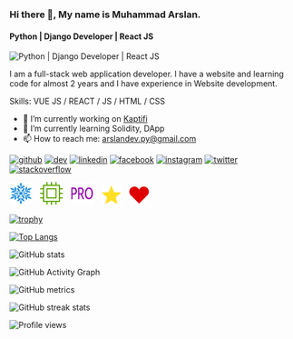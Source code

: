 ### Hi there 👋, My name is Muhammad Arslan.
#### Python | Django Developer | React JS
![Python | Django Developer | React JS](https://scontent.flhe4-2.fna.fbcdn.net/v/t39.30808-6/270547017_1566305443732282_3473348491621419626_n.jpg?_nc_cat=107&ccb=1-5&_nc_sid=e3f864&_nc_eui2=AeFsGQ7D42VCealS26EvbwuPtoVEl5GpAOG2hUSXkakA4arqEaKh-tgP6x4Y1Oy08QB2GoHS_eYVMB_YP25BP1ES&_nc_ohc=GFLpEVAqZWAAX_UE0lL&_nc_zt=23&_nc_ht=scontent.flhe4-2.fna&oh=00_AT_mWUDnDavFrZouRJJOjBqt3-jaiuj2YPsS2yyLLDQB3Q&oe=61F03F34)

I am a full-stack web application developer. I have a website and learning code for almost 2 years and I have experience in Website development. 

Skills: VUE JS / REACT / JS / HTML / CSS

- 🔭 I’m currently working on <a href="https://kaptifi.com/">Kaptifi</a> 
- 🌱 I’m currently learning Solidity, DApp 
- 📫 How to reach me: arslandev.py@gmail.com 


[<img src='https://cdn.jsdelivr.net/npm/simple-icons@3.0.1/icons/github.svg' alt='github' height='40'>](https://github.com/ArslanDevPy)  [<img src='https://cdn.jsdelivr.net/npm/simple-icons@3.0.1/icons/dev-dot-to.svg' alt='dev' height='40'>](https://dev.to/arslandevpy)  [<img src='https://cdn.jsdelivr.net/npm/simple-icons@3.0.1/icons/linkedin.svg' alt='linkedin' height='40'>](https://www.linkedin.com/in/muhammad-arslan-4365571ba/)  [<img src='https://cdn.jsdelivr.net/npm/simple-icons@3.0.1/icons/facebook.svg' alt='facebook' height='40'>](https://www.facebook.com/100010585231236)  [<img src='https://cdn.jsdelivr.net/npm/simple-icons@3.0.1/icons/instagram.svg' alt='instagram' height='40'>](https://www.instagram.com/arslandev.py/)  [<img src='https://cdn.jsdelivr.net/npm/simple-icons@3.0.1/icons/twitter.svg' alt='twitter' height='40'>](https://twitter.com/arslandevpy)  [<img src='https://cdn.jsdelivr.net/npm/simple-icons@3.0.1/icons/stackoverflow.svg' alt='stackoverflow' height='40'>](https://stackoverflow.com/users/16960129)  

<a href='https://archiveprogram.github.com/'><img src='https://raw.githubusercontent.com/acervenky/animated-github-badges/master/assets/acbadge.gif' width='40' height='40'></a> <a href='https://docs.github.com/en/developers'><img src='https://raw.githubusercontent.com/acervenky/animated-github-badges/master/assets/devbadge.gif' width='40' height='40'></a> <a href='https://github.com/pricing'><img src='https://raw.githubusercontent.com/acervenky/animated-github-badges/master/assets/pro.gif' width='40' height='40'></a> <a href='https://stars.github.com/'><img src='https://raw.githubusercontent.com/acervenky/animated-github-badges/master/assets/starbadge.gif' width='35' height='35'></a> <a href='https://docs.github.com/en/github/supporting-the-open-source-community-with-github-sponsors'><img src='https://raw.githubusercontent.com/acervenky/animated-github-badges/master/assets/sponsorbadge.gif' width='35' height='35'></a> 

[![trophy](https://github-profile-trophy.vercel.app/?username=ArslanDevPy)](https://github.com/ryo-ma/github-profile-trophy)

[![Top Langs](https://github-readme-stats.vercel.app/api/top-langs/?username=ArslanDevPy)](https://github.com/anuraghazra/github-readme-stats)

![GitHub stats](https://github-readme-stats.vercel.app/api?username=ArslanDevPy&show_icons=true&count_private=true)  

![GitHub Activity Graph](https://activity-graph.herokuapp.com/graph?username=ArslanDevPy)  

![GitHub metrics](https://metrics.lecoq.io/ArslanDevPy)  

![GitHub streak stats](https://github-readme-streak-stats.herokuapp.com/?user=ArslanDevPy)  

![Profile views](https://gpvc.arturio.dev/ArslanDevPy)  
